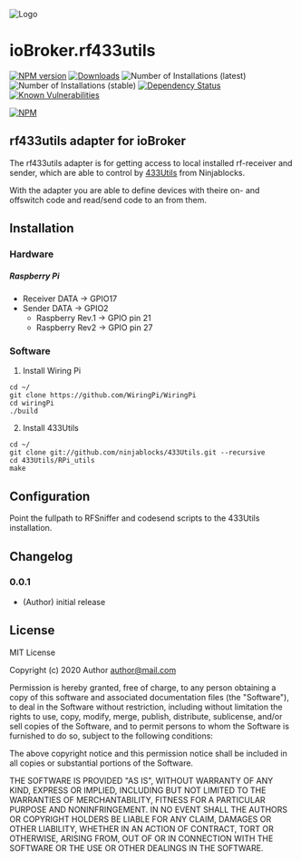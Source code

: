 ![Logo](admin/rf433utils.png)
# ioBroker.rf433utils

[![NPM version](http://img.shields.io/npm/v/iobroker.template.svg)](https://www.npmjs.com/package/iobroker.template)
[![Downloads](https://img.shields.io/npm/dm/iobroker.template.svg)](https://www.npmjs.com/package/iobroker.template)
![Number of Installations (latest)](http://iobroker.live/badges/template-installed.svg)
![Number of Installations (stable)](http://iobroker.live/badges/template-stable.svg)
[![Dependency Status](https://img.shields.io/david/Author/iobroker.template.svg)](https://david-dm.org/Nexder/iobroker.rf433utils)
[![Known Vulnerabilities](https://snyk.io/test/github/Nexder/ioBroker.rf433utils/badge.svg)](https://snyk.io/test/github/Author/ioBroker.template)

[![NPM](https://nodei.co/npm/iobroker.rf433utils.png?downloads=true)](https://nodei.co/npm/iobroker.rf433utils/)

## rf433utils adapter for ioBroker
The rf433utils adapter is for getting access to local installed rf-receiver and sender, which are able to control by [433Utils](https://github.com/ninjablocks/433Utils) from Ninjablocks.

With the adapter you are able to define devices with theire on- and offswitch code and read/send code to an from them.



## Installation

### Hardware

##### Raspberry Pi

- Receiver DATA -> GPIO17
- Sender DATA -> GPIO2  
  - Raspberry Rev.1 -> GPIO pin 21 
  - Raspberry Rev2 -> GPIO pin 27



### Software

1. Install Wiring Pi

```
cd ~/
git clone https://github.com/WiringPi/WiringPi   
cd wiringPi
./build
```

2. Install 433Utils

```
cd ~/
git clone git://github.com/ninjablocks/433Utils.git --recursive 
cd 433Utils/RPi_utils
make
```



## Configuration

Point the fullpath to RFSniffer and codesend scripts to the 433Utils installation.



## Changelog

### 0.0.1
* (Author) initial release

## License
MIT License

Copyright (c) 2020 Author <author@mail.com>

Permission is hereby granted, free of charge, to any person obtaining a copy
of this software and associated documentation files (the "Software"), to deal
in the Software without restriction, including without limitation the rights
to use, copy, modify, merge, publish, distribute, sublicense, and/or sell
copies of the Software, and to permit persons to whom the Software is
furnished to do so, subject to the following conditions:

The above copyright notice and this permission notice shall be included in all
copies or substantial portions of the Software.

THE SOFTWARE IS PROVIDED "AS IS", WITHOUT WARRANTY OF ANY KIND, EXPRESS OR
IMPLIED, INCLUDING BUT NOT LIMITED TO THE WARRANTIES OF MERCHANTABILITY,
FITNESS FOR A PARTICULAR PURPOSE AND NONINFRINGEMENT. IN NO EVENT SHALL THE
AUTHORS OR COPYRIGHT HOLDERS BE LIABLE FOR ANY CLAIM, DAMAGES OR OTHER
LIABILITY, WHETHER IN AN ACTION OF CONTRACT, TORT OR OTHERWISE, ARISING FROM,
OUT OF OR IN CONNECTION WITH THE SOFTWARE OR THE USE OR OTHER DEALINGS IN THE
SOFTWARE.